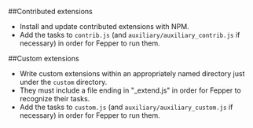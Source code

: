 ##Contributed extensions
* Install and update contributed extensions with NPM.
* Add the tasks to `contrib.js` (and `auxiliary/auxiliary_contrib.js` if necessary) in order for Fepper to run them.

##Custom extensions
* Write custom extensions within an appropriately named directory just under the `custom` directory.
* They must include a file ending in "_extend.js" in order for Fepper to recognize their tasks.
* Add the tasks to `custom.js` (and `auxiliary/auxiliary_custom.js` if necessary) in order for Fepper to run them.
